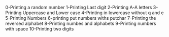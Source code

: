 0-Printing a random number
1-Printing Last digit
2-Printing A-A letters
3-Printing Uppercase and Lower case
4-Printing in lowercase without q and e
5-Printing Numbers
6-printing put numbers withs putchar
7-Printing the reversed alphabet
8-Printing numbes and alphabets
9-Printing numbers with space
10-Printing two digits
